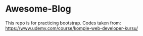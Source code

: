 # Awesome-Blog

This repo is for practicing bootstrap. Codes taken from: https://www.udemy.com/course/komple-web-developer-kursu/
